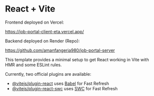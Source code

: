 # React + Vite

Frontend deployed on Vercel: 

https://job-portal-client-eta.vercel.app/

Backend deployed on Render (Repo): 

https://github.com/amanfangeria980/job-portal-server



This template provides a minimal setup to get React working in Vite with HMR and some ESLint rules.

Currently, two official plugins are available:

- [@vitejs/plugin-react](https://github.com/vitejs/vite-plugin-react/blob/main/packages/plugin-react/README.md) uses [Babel](https://babeljs.io/) for Fast Refresh
- [@vitejs/plugin-react-swc](https://github.com/vitejs/vite-plugin-react-swc) uses [SWC](https://swc.rs/) for Fast Refresh
